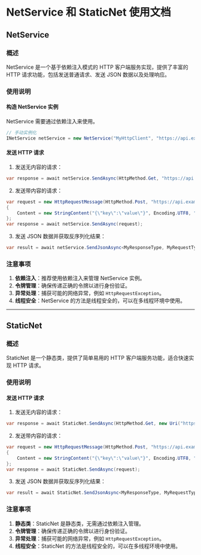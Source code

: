 # NetService 和 StaticNet 使用文档

## NetService

### 概述
NetService 是一个基于依赖注入模式的 HTTP 客户端服务实现，提供了丰富的 HTTP 请求功能，包括发送普通请求、发送 JSON 数据以及处理响应。

### 使用说明

#### 构造 NetService 实例
NetService 需要通过依赖注入来使用。

```csharp
// 手动实例化
INetService netService = new NetService("MyHttpClient", "https://api.example.com", "my-token");
```

#### 发送 HTTP 请求

1. 发送无内容的请求：

```csharp
var response = await netService.SendAsync(HttpMethod.Get, "https://api.example.com/resource");
```

2. 发送带内容的请求：

```csharp
var request = new HttpRequestMessage(HttpMethod.Post, "https://api.example.com/resource")
{
    Content = new StringContent("{\"key\":\"value\"}", Encoding.UTF8, "application/json")
};
var response = await netService.SendAsync(request);
```

3. 发送 JSON 数据并获取反序列化结果：

```csharp
var result = await netService.SendJsonAsync<MyResponseType, MyRequestType>(HttpMethod.Post, "https://api.example.com/resource", new MyRequestType { Key = "value" });
```

### 注意事项
1. **依赖注入**：推荐使用依赖注入来管理 NetService 实例。
2. **令牌管理**：确保传递正确的令牌以进行身份验证。
3. **异常处理**：捕获可能的网络异常，例如 `HttpRequestException`。
4. **线程安全**：NetService 的方法是线程安全的，可以在多线程环境中使用。

---

## StaticNet

### 概述
StaticNet 是一个静态类，提供了简单易用的 HTTP 客户端服务功能，适合快速实现 HTTP 请求。

### 使用说明

#### 发送 HTTP 请求

1. 发送无内容的请求：

```csharp
var response = await StaticNet.SendAsync(HttpMethod.Get, new Uri("https://api.example.com/resource"));
```

2. 发送带内容的请求：

```csharp
var request = new HttpRequestMessage(HttpMethod.Post, "https://api.example.com/resource")
{
    Content = new StringContent("{\"key\":\"value\"}", Encoding.UTF8, "application/json")
};
var response = await StaticNet.SendAsync(request);
```

3. 发送 JSON 数据并获取反序列化结果：

```csharp
var result = await StaticNet.SendJsonAsync<MyResponseType, MyRequestType>(HttpMethod.Post, new Uri("https://api.example.com/resource"), new MyRequestType { Key = "value" });
```

### 注意事项
1. **静态类**：StaticNet 是静态类，无需通过依赖注入管理。
2. **令牌管理**：确保传递正确的令牌以进行身份验证。
3. **异常处理**：捕获可能的网络异常，例如 `HttpRequestException`。
4. **线程安全**：StaticNet 的方法是线程安全的，可以在多线程环境中使用。
